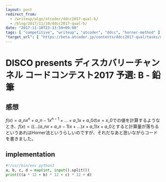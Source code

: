 ```yaml
---
layout: post
redirect_from:
  - /writeup/algo/atcoder/ddcc2017-qual-b/
  - /blog/2017/11/10/ddcc2017-qual-b/
date: "2017-11-10T23:33:59+09:00"
tags: [ "competitive", "writeup", "atcoder", "ddcc", "horner-method" ]
"target_url": [ "https://beta.atcoder.jp/contests/ddcc2017-qual/tasks/ddcc2017_qual_b" ]
---
```


# DISCO presents ディスカバリーチャンネル コードコンテスト2017 予選: B - 鉛筆

## 感想

$f(x) = a\_nx^n + a\_{n-1}x^{n-1} + \dots + a\_1x + a\_0$の$x = x\_0$での値を計算するようなとき、$f(x) = (( \dots (a\_nx + a\_{n-1})x + \dots) x + a\_1) x + a\_0$とすると計算量が落ちるというあれはHorner法というらしいのですが、それだなあと思いながらコードを書きました。

## implementation

``` python
#!/usr/bin/env python3
a, b, c, d = map(int, input().split())
print(((a * 12 + b) * 12 + c) * 12 + d)
```
